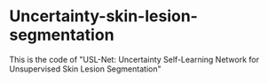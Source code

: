 # Uncertainty-skin-lesion-segmentation
This is the code of "USL-Net: Uncertainty Self-Learning Network for Unsupervised Skin Lesion Segmentation"

